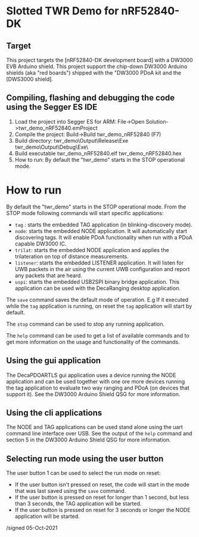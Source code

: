 # Slotted TWR Demo for nRF52840-DK

## Target

This project targets the [nRF52840-DK development board] with a DW3000 EVB Arduino
shield. This project support the chip-down DW3000 Arduino shields (aka "red
boards") shipped with the "DW3000 PDoA kit and the [DWS3000 shield].

## Compiling, flashing and debugging the code using the Segger ES IDE
1. Load the project into Segger ES for ARM:
    File->Open Solution->twr_demo_nRF52840.emProject
2. Compile the project:
    Build->Build twr_demo_nRF52840 (F7)
3. Build directory:
    twr_demo\Output\Release\Exe\
    twr_demo\Output\Debug\Exe\
4. Build executable
    twr_demo_nRF52840.elf
    twr_demo_nRF52840.hex
5. How to run:
    By default the "twr_demo" starts in the STOP operational mode.

# How to run

By default the "twr_demo" starts in the STOP operational mode.
From the STOP mode following commands will start specific applications:

- `tag` : starts the embedded TAG application (in blinking-discovery mode).
- `node`: starts the embedded NODE application. It will automatically start
      discovering tags. It will enable PDoA functionality when run with a
      PDoA capable DW3000 IC.
- `trilat`: starts the embedded NODE application and applies the trilateration
      on top of distance measurements.
- `listener`: starts the embedded LISTENER application. It will listen for UWB
      packets in the air using the current UWB configuration and
      report any packets that are heard.
- `uspi`: starts the embedded USB2SPI binary bridge application. This
      application can be used with the DecaRanging desktop application.

The `save` command saves the default mode of operation. 
E.g If it executed while the `tag` application is running, on reset the `tag`
application will start by default.

The `stop` command can be used to stop any running application.

The `help` command can be used to get a list of available commands and to get
more information on the usage and functionality of the commands.

## Using the gui application

The DecaPDOARTLS gui application uses a device running the NODE application and
can be used together with one ore more devices running the tag application to
evaluate two way ranging and PDoA (on devices that support it).
See the DW3000 Arduino Shield QSG for more information.

## Using the cli applications

The NODE and TAG applications can be used stand alone using the uart command
line interface over USB. See the output of the `help` command and section 5 in
the DW3000 Arduino Shield QSG for more information.

## Selecting run mode using the user button

The user button 1 can be used to select the run mode on reset:

- If the user button isn't pressed on reset, the code will start in the mode
  that was last saved using the `save` command.
- If the user button is pressed on reset for longer than 1 second, but less
  than 3 seconds, the TAG application will be started.
- If the user button is pressed on reset for 3 seconds or longer the NODE
  application will be started.


/signed
05-Oct-2021
